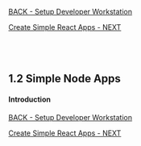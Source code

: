
<!-- ------------------------------------------------------------------------- -->

<div class="page-back">

[BACK - Setup Developer Workstation](/Setup/fr0101_Setup-Developer-Workstation.md)
</div><div class="page-next">

[Create Simple React Apps - NEXT](/Setup/fr0102_Simple-React-Apps.md)
</div><div style="margin-top:35px">&nbsp;</div>
 
<!-- ------------------------------------------------------------------------- -->

## 1.2 Simple Node Apps

#### Introduction


<!-- ------------------------------------------------------------------------- -->

<div class="page-back">

[BACK - Setup Developer Workstation](/Setup/fr0101_Setup-Developer-Workstation.md)
</div><div class="page-next">

[Create Simple React Apps - NEXT](/Setup/fr0102_Simple-React-Apps.md)
</div>

<!-- ------------------------------------------------------------------------- -->

